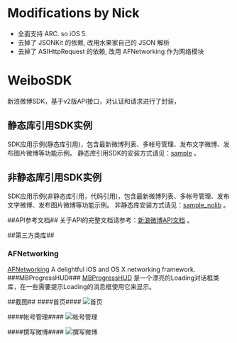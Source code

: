 # Modifications by Nick #
* 全面支持 ARC. so iOS 5.
* 去掉了 JSONKit 的依赖, 改用水果家自己的 JSON 解析
* 去掉了 ASIHttpRequest 的依赖, 改用 AFNetworking 作为网络模块

# WeiboSDK #
新浪微博SDK，基于v2版API接口，对认证和请求进行了封装，

## 静态库引用SDK实例 ##
SDK应用示例(静态库引用)，包含最新微博列表、多帐号管理、发布文字微博、发布图片微博等功能示例。
静态库引用SDK的安装方式请见：[sample](https://github.com/JimLiu/WeiboSDK/tree/master/sample "新浪微博SDK示例") 。

## 非静态库引用SDK实例 ##
SDK应用示例(非静态库引用，代码引用)，包含最新微博列表、多帐号管理、发布文字微博、发布图片微博等功能示例。
非静态库安装方式请见：[sample_nolib](https://github.com/JimLiu/WeiboSDK/tree/master/sample_nolib "新浪微博SDK示例") 。


##API参考文档##
关于API的完整文档请参考：[新浪微博API文档](http://open.weibo.com/wiki/%E9%A6%96%E9%A1%B5 "新浪微博API文档") 。

##第三方类库##
### AFNetworking ###
[AFNetworking](https://github.com/AFNetworking/AFNetworking "ASIHttpRequest官方网站") A delightful iOS and OS X networking framework.
###MBProgressHUD###
[MBProgressHUD](https://github.com/jdg/MBProgressHUD "MBProgressHUD 官方网站") 是一个漂亮的Loading对话框类库，在一些需要提示Loading的消息框使用它来显示。


##截图##
####首页####
![首页](https://github.com/JimLiu/WeiboSDK/blob/master/screenshots/Home.png?raw=true)

####帐号管理####
![帐号管理](https://github.com/JimLiu/WeiboSDK/blob/master/screenshots/Accounts.png?raw=true)

####撰写微博####
![撰写微博](https://github.com/JimLiu/WeiboSDK/blob/master/screenshots/Compose.png?raw=true)